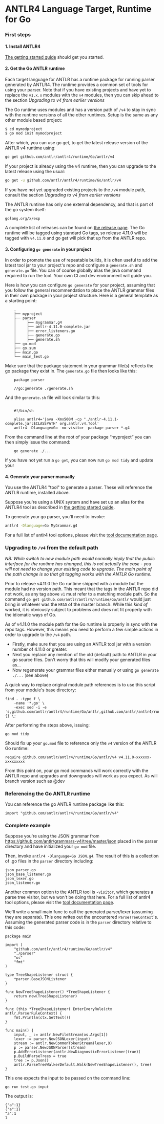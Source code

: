 # ANTLR4 Language Target, Runtime for Go

### First steps

#### 1. Install ANTLR4

[The getting started guide](getting-started.md) should get you started.

#### 2. Get the Go ANTLR runtime

Each target language for ANTLR has a runtime package for running parser generated by ANTLR4. 
The runtime provides a common set of tools for using your parser. Note that if you have existing projects and have 
yet to replace the `v1.x.x` modules with the `v4` modules, then you can skip ahead to the section *Upgrading to v4
from earlier versions*

The Go runtime uses modules and has a version path of `/v4` to stay in sync with the runtime versions of all the other runtimes.
Setup is the same as any other module based project:

```bash
$ cd mymodproject
$ go mod init mymodproject
```

After which, you can use go get, to get the latest release version of the ANTLR v4 runtime using:

```bash
go get github.com/antlr/antlr4/runtime/Go/antlr/v4
```

If your project is already using the v4 runtime, then you can upgrade to the latest release using the usual:

```bash
go get -u github.com/antlr/antlr4/runtime/Go/antlr/v4
```
If you have not yet upgraded existing projects to the `/v4` module path, consult the section *Upgrading to v4
from earlier versions*

The ANTLR runtime has only one external dependency, and that is part of the go system itself:

```
golang.org/x/exp
```

A complete list of releases can be found on [the release page](https://github.com/antlr/antlr4/releases). The Go 
runtime will be tagged using standard Go tags, so release 4.11.0 will be tagged with `v4.11.0` and go get will pick
that up from the ANTLR repo.

#### 3. Configuring `go generate` in your project

In order to promote the use of repeatable builds, it is often useful to add the latest tool jar to your project's
repo and configure a `generate.sh` and `generate.go` file. You can of course globally alias the java command required to run the
tool. Your own CI and dev environment will guide you.

Here is how you can configure `go generate` for your project, assuming that you follow the general recommendation to
place the ANTLR grammar files in their own package in your project structure. Here is a general template as a starting point:

```
	.
	├── myproject
	├── parser
	│     ├── mygrammar.g4
	│     ├── antlr-4.11.0-complete.jar
	│     ├── error_listeners.go
	│     ├── generate.go
	│     ├── generate.sh
	├── go.mod
	├── go.sum
	├── main.go
	└── main_test.go
```

Make sure that the package statement in your grammar file(s) reflects the go package they exist in.
The `generate.go` file then looks like this:

```golang
	package parser

	//go:generate ./generate.sh
```

And the `generate.sh` file will look similar to this:

```shell

	#!/bin/sh

	alias antlr4='java -Xmx500M -cp "./antlr-4.11.1-complete.jar:$CLASSPATH" org.antlr.v4.Tool'
	antlr4 -Dlanguage=Go -no-visitor -package parser *.g4
```

From the command line at the root of your package “myproject” you can then simply issue the command:

```shell
	go generate ./...
```

If you have not yet run a `go get`, you can now run `go mod tidy` and update your 

#### 4. Generate your parser manually

You use the ANTLR4 "tool" to generate a parser. These will reference the ANTLR runtime, installed above.

Suppose you're using a UNIX system and have set up an alias for the ANTLR4 tool as described in
[the getting started guide](getting-started.md). 

To generate your go parser, you'll need to invoke:

```bash
antlr4 -Dlanguage=Go MyGrammar.g4
```

For a full list of antlr4 tool options, please visit the [tool documentation page](tool-options.md).

### Upgrading to `/v4` from the default path

*NB: While switch to new module path would normally imply that the public interface for the runtime has changed, this is
not actually the case - you will not need to change your existing code to upgrade. The main point of the path change is so
that git tagging works with the ANTLR Go runtime.*

Prior to release v4.11.0 the Go runtime shipped with a module but the module had no version path. This meant that
the tags in the ANTLR repo did not work, as any tag above `v1` must refer to a matching module path. 
So the command `go get github.com/antlr/antlr4/runtime/Go/antlr` would just bring in
whatever was the `HEAD` of the master branch. While this *kind of* worked, it is obviously subject to problems and does
not fit properly with the idiomatic ways of Go.

As of v4.11.0 the module path for the Go runtime is properly in sync with the repo tags. However, this means you need to
perform a few simple actions in order to upgrade to the `/v4` path. 

 - Firstly, make sure that you are using an ANTLR tool jar with a version number of 4.11.0 or greater.
 - Next you replace any mention of the old (default) path to ANTLR in your go source files. Don't worry that this will
modify your generated files as...
 - Now regenerate your grammar files either manually or using `go generate ./...` (see above)

A quick way to replace original module path references is to use this script from your module's base directory:

```shell
find . -type f \
    -name '*.go' \
    -exec sed -i -e 's,github.com/antlr/antlr4/runtime/Go/antlr,github.com/antlr/antlr4/runtime/Go/antlr/v4,g' {} \;
```
After performing the steps above, issuing:

```shell
go mod tidy
```
Should fix up your `go.mod` file to reference only the `v4` version of the ANTLR Go runtime:

```shell
require github.com/antlr/antlr4/runtime/Go/antlr/v4 v4.11.0-xxxxxx-xxxxxxxxx
```

From this point on, your go mod commands will work correctly with the ANTLR repo and upgrades and downgrades will work
as you expect. As will branch version such as @dev

### Referencing the Go ANTLR runtime

You can reference the go ANTLR runtime package like this:

```golang
import "github.com/antlr/antlr4/runtime/Go/antlr/v4"
```

### Complete example

Suppose you're using the JSON grammar from https://github.com/antlr/grammars-v4/tree/master/json placed in the parser
directory and have initialized your `go mod` file.

Then, invoke `antlr4 -Dlanguage=Go JSON.g4`. The result of this is a collection of .go files in the `parser` directory including:
```
json_parser.go
json_base_listener.go
json_lexer.go
json_listener.go
```

Another common option to the ANTLR tool is `-visitor`, which generates a parse tree visitor, but we won't be doing that here. 
For a full list of antlr4 tool options, please visit the [tool documentation page](tool-options.md).

We'll write a small main func to call the generated parser/lexer (assuming they are separate). This one writes out the 
encountered `ParseTreeContext`'s. Assuming the generated parser code is in the `parser` directory relative to this code:

```golang
package main

import (
	"github.com/antlr/antlr4/runtime/Go/antlr/v4"
	"./parser"
	"os"
	"fmt"
)

type TreeShapeListener struct {
	*parser.BaseJSONListener
}

func NewTreeShapeListener() *TreeShapeListener {
	return new(TreeShapeListener)
}

func (this *TreeShapeListener) EnterEveryRule(ctx antlr.ParserRuleContext) {
	fmt.Println(ctx.GetText())
}

func main() {
	input, _ := antlr.NewFileStream(os.Args[1])
	lexer := parser.NewJSONLexer(input)
	stream := antlr.NewCommonTokenStream(lexer,0)
	p := parser.NewJSONParser(stream)
	p.AddErrorListener(antlr.NewDiagnosticErrorListener(true))
	p.BuildParseTrees = true
	tree := p.Json()
	antlr.ParseTreeWalkerDefault.Walk(NewTreeShapeListener(), tree)
}
```

This one expects the input to be passed on the command line:

```
go run test.go input
```

The output is:

```
{"a":1}
{"a":1}
"a":1
1
```
